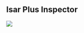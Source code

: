 ## Isar Plus Inspector

<img src="https://raw.githubusercontent.com/ahmtydn/isar_plus/main/.github/assets/isar-inspector.png?sanitize=true">
